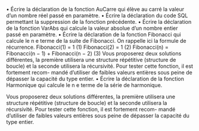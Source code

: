 • Écrire la déclaration de la fonction AuCarre qui élève au carré la valeur d’un nombre réel passé
en paramètre.
• Écrire la déclaration du code SQL permettant la suppression de la fonction précédente.
• Écrire la déclaration de la fonction VarAbs qui calcule la valeur absolue d’un nombre entier passé
en paramètre.
• Écrire la déclaration de la fonction Fibonacci qui calcule le n e terme de la suite de Fibonacci. On
rappelle ici la formule de récurrence.
Fibonacci(1) = 1 (1)
Fibonacci(2) = 1 (2)
Fibonacci(n) = Fibonacci(n − 1) + Fibonacci(n − 2) (3)
Vous proposerez deux solutions différentes, la première utilisera une structure répétitive (structure
de boucle) et la seconde utilisera la récursivité. Pour tester cette fonction, il est fortement recom-
mandé d’utiliser de faibles valeurs entières sous peine de dépasser la capacité du type entier.
• Écrire la déclaration de la fonction Harmonique qui calcule le n e terme de la série de harmonique.

Vous proposerez deux solutions différentes, la première utilisera une structure répétitive (structure
de boucle) et la seconde utilisera la récursivité. Pour tester cette fonction, il est fortement recom-
mandé d’utiliser de faibles valeurs entières sous peine de dépasser la capacité du type entier.
